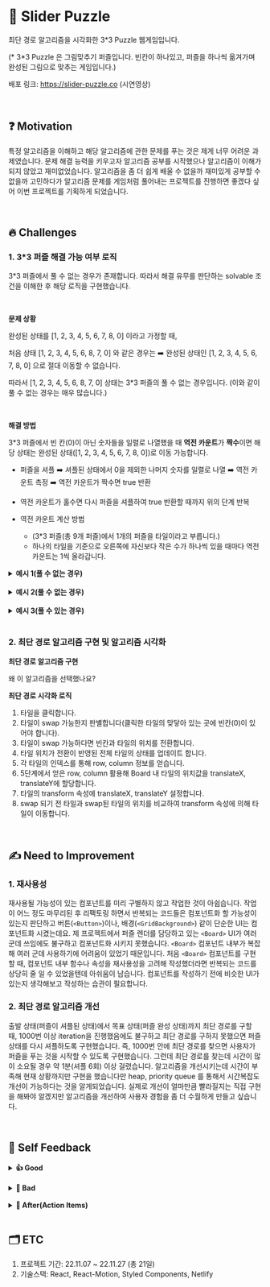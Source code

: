 # 🧩 Slider Puzzle

최단 경로 알고리즘을 시각화한 3\*3 Puzzle 웹게임입니다.

(\* 3\*3 Puzzle 은 그림맞추기 퍼즐입니다. 빈칸이 하나있고, 퍼즐을 하나씩 옮겨가며 완성된 그림으로 맞추는 게임입니다.)

배포 링크: https://slider-puzzle.co
(시연영상)

<br />

## ❓ Motivation

특정 알고리즘을 이해하고 해당 알고리즘에 관한 문제를 푸는 것은 제게 너무 어려운 과제였습니다. 문제 해결 능력을 키우고자 알고리즘 공부를 시작했으나 알고리즘이 이해가 되지 않았고 재미없었습니다. 알고리즘을 좀 더 쉽게 배울 수 없을까 재미있게 공부할 수 없을까 고민하다가 알고리즘 문제를 게임처럼 풀어내는 프로젝트를 진행하면 좋겠다 싶어 이번 프로젝트를 기획하게 되었습니다.

<br />

## 🔥 Challenges

### 1. 3\*3 퍼즐 해결 가능 여부 로직

3\*3 퍼즐에서 풀 수 없는 경우가 존재합니다. 따라서 해결 유무를 판단하는 solvable 조건을 이해한 후 해당 로직을 구현했습니다.

<br>

**문제 상황**

완성된 상태를 [1, 2, 3, 4, 5, 6, 7, 8, 0] 이라고 가정할 때,

처음 상태 [1, 2, 3, 4, 5, 6, 8, 7, 0] 와 같은 경우는 ➡️ 완성된 상태인 [1, 2, 3, 4, 5, 6, 7, 8, 0] 으로 절대 이동할 수 없습니다.

따라서 [1, 2, 3, 4, 5, 6, 8, 7, 0] 상태는 3\*3 퍼즐의 풀 수 없는 경우입니다. (이와 같이 풀 수 없는 경우는 매우 많습니다.)

<br>

**해결 방법**

3\*3 퍼즐에서 빈 칸(0)이 아닌 숫자들을 일렬로 나열했을 때 **역전 카운트**가 **짝수**이면 해당 상태는 완성된 상태([1, 2, 3, 4, 5, 6, 7, 8, 0])로 이동 가능합니다.

- 퍼즐을 셔플 ➡️ 셔플된 상태에서 0을 제외한 나머지 숫자를 일렬로 나열 ➡️ 역전 카운트 측정 ➡️ 역전 카운트가 짝수면 true 반환
- 역전 카운트가 홀수면 다시 퍼즐을 셔플하여 true 반환할 때까지 위의 단계 반복

- 역전 카운트 계산 방법

  - (3\*3 퍼즐(총 9개 퍼즐)에서 1개의 퍼즐을 타일이라고 부릅니다.)
  - 하나의 타일을 기준으로 오른쪽에 자신보다 작은 수가 하나씩 있을 때마다 역전 카운트는 1씩 올라갑니다.

<details>
<summary><b>예시 1(풀 수 없는 경우)</b></summary>

- 3\*3 퍼즐 상태: [1, 2, 3, 4, 5, 6, 8, 7](0은 역전 카운트를 셀 때 제외 합니다)
  - 1 타일은 자신을 기준으로 오른쪽에 자신(1)보다 작은 수가 없습니다. (총 역전 카운트: 0)
  - 2 타일은 자신을 기준으로 오른쪽에 자신(2)보다 작은 수가 없습니다. (총 역전 카운트: 0)
  - 3 타일은 자신을 기준으로 오른쪽에 자신(3)보다 작은 수가 없습니다. (총 역전 카운트: 0)
  - 4 타일은 자신을 기준으로 오른쪽에 자신(4)보다 작은 수가 없습니다. (총 역전 카운트: 0)
  - 5 타일은 자신을 기준으로 오른쪽에 자신(5)보다 작은 수가 없습니다. (총 역전 카운트: 0)
  - 6 타일은 자신을 기준으로 오른쪽에 자신(6)보다 작은 수가 없습니다. (총 역전 카운트: 0)
  - 8 타일은 자신을 기준으로 오른쪽에 자신(8)보다 작은 수인 7로, 총 1개가 있습니다. (총 역전 카운트: 1)
  - 7 타일은 자신을 기준으로 오른쪽에 자신(7)보다 큰 수가 없습니다. (총 역전 카운트: 1)
- 따라서, [1, 2, 3, 4, 5, 6, 8, 7] 상태는 역전 카운트가 1, 홀수 이므로 이 상태는 **풀 수 없는 경우**입니다.

</details>

<br>

<details>
<summary><b>예시 2(풀 수 없는 경우)</b></summary>

- 3\*3 퍼즐 상태: [8, 1, 2, 4, 3, 7, 6, 5](0은 역전 카운트를 셀 때 제외 합니다)
  - 8 타일은 자신을 기준으로 오른쪽에 자신(8)보다 작은 수인 1, 2, 4, 3, 7, 6, 5로 총 7개가 있습니다. (총 역전 카운트: 7)
  - 1 타일은 자신을 기준으로 오른쪽에 자신(1)보다 작은 수가 없습니다. (총 역전 카운트: 7)
  - 2 타일은 자신을 기준으로 오른쪽에 자신(2)보다 작은 수가 없습니다. (총 역전 카운트: 7)
  - 4 타일은 자신을 기준으로 오른쪽에 자신(4)보다 작은 수가 3으로 총 1개가 있습니다. (총 역전 카운트: 7 + 1)
  - 3 타일은 자신을 기준으로 오른쪽에 자신(3)보다 작은 수가 없습니다. (총 역전 카운트: 8)
  - 7 타일은 자신을 기준으로 오른쪽에 자신(7)보다 작은 수가 6, 5로 총 2개가 있습니다. (총 역전 카운트: 8 + 2)
  - 6 타일은 자신을 기준으로 오른쪽에 자신(6)보다 작은 수인 5로 총 1개가 있습니다. (총 역전 카운트: 10 + 1)
  - 5 타일은 자신을 기준으로 오른쪽에 자신(5)보다 큰 수가 없습니다. (총 역전 카운트: 11)
- [8, 1, 2, 4, 3, 7, 6, 5] 상태는 역전 카운트가 11, 홀수 이므로 이 상태는 **풀 수 없는 경우**입니다.

</details>

<br>

<details>
<summary><b>예시 3(풀 수 있는 경우)</b></summary>

- 3\*3 퍼즐 상태: [1, 8, 2, 4, 3, 7, 6, 5](0은 역전 카운트를 셀 때 제외 합니다)
  - 1 타일은 자신을 기준으로 오른쪽에 자신(1)보다 작은 수가 없습니다. (총 역전 카운트: 0)
  - 8 타일은 자신을 기준으로 오른쪽에 자신(8)보다 작은 수가 2, 4, 3, 7, 6, 5로 총 6개가 있습니다. (총 역전 카운트: 6)
  - 2 타일은 자신을 기준으로 오른쪽에 자신(2)보다 작은 수가 없습니다. (총 역전 카운트: 6)
  - 4 타일은 자신을 기준으로 오른쪽에 자신(4)보다 작은 수가 3으로 총 1개가 있습니다. (총 역전 카운트: 6 + 1)
  - 3 타일은 자신을 기준으로 오른쪽에 자신(3)보다 작은 수가 없습니다. (총 역전 카운트: 7)
  - 7 타일은 자신을 기준으로 오른쪽에 자신(7)보다 작은 수가 6, 5로 총 2개가 있습니다. (총 역전 카운트: 7 + 2)
  - 6 타일은 자신을 기준으로 오른쪽에 자신(6)보다 작은 수인 5로 총 1개가 있습니다. (총 역전 카운트: 9 + 1)
  - 5 타일은 자신을 기준으로 오른쪽에 자신(5)보다 큰 수가 없습니다. (총 역전 카운트: 10)
- [1, 8, 2, 4, 3, 7, 6, 5] 상태는 역전 카운트가 10, 짝수 이므로 이 상태는 **풀 수 있는 경우**입니다.

</details>

<br>

### 2. 최단 경로 알고리즘 구현 및 알고리즘 시각화

**최단 경로 알고리즘 구현**

왜 이 알고리즘을 선택했나요?

**최단 경로 시각화 로직**

1. 타일을 클릭합니다.
2. 타일이 swap 가능한지 판별합니다(클릭한 타일의 맞닿아 있는 곳에 빈칸(0)이 있어야 합니다).
3. 타일이 swap 가능하다면 빈칸과 타일의 위치를 전환합니다.
4. 타일 위치가 전환이 반영된 전체 타일의 상태를 업데이트 합니다.
5. 각 타일의 인덱스를 통해 row, column 정보를 얻습니다.
6. 5단계에서 얻은 row, column 활용해 Board 내 타일의 위치값을 translateX, translateY에 할당합니다.
7. 타일의 transform 속성에 translateX, translateY 설정합니다.
8. swap 되기 전 타일과 swap된 타일의 위치를 비교하여 transform 속성에 의해 타일이 이동합니다.

<br />

## ✍️ Need to Improvement

### 1. 재사용성

재사용될 가능성이 있는 컴포넌트를 미리 구별하지 않고 작업한 것이 아쉽습니다. 작업이 어느 정도 마무리된 후 리팩토링 하면서 반복되는 코드들은 컴포넌트화 할 가능성이 있는지 판단하고 버튼(`<Button>`)이나, 배경(`<GridBackground>`) 같이 단순한 UI는 컴포넌트화 시켰는데요. 제 프로젝트에서 퍼즐 렌더를 담당하고 있는 `<Board>` UI가 여러 군데 쓰임에도 불구하고 컴포넌트화 시키지 못했습니다. `<Board>` 컴포넌트 내부가 복잡해 여러 군데 사용하기에 어려움이 있었기 때문입니다. 처음 `<Board>` 컴포넌트를 구현할 때, 컴포넌트 내부 함수나 속성을 재사용성을 고려해 작성했더라면 반복되는 코드를 상당히 줄 일 수 있었을텐데 아쉬움이 남습니다. 컴포넌트를 작성하기 전에 비슷한 UI가 있는지 생각해보고 작성하는 습관이 필요합니다.

### 2. 최단 경로 알고리즘 개선

출발 상태(퍼즐이 셔플된 상태)에서 목표 상태(퍼즐 완성 상태)까지 최단 경로를 구할 때, 1000번 이상 iteration을 진행했음에도 불구하고 최단 경로를 구하지 못했으면 퍼즐 상태를 다시 셔플하도록 구현했습니다. 즉, 1000번 안에 최단 경로를 찾으면 사용자가 퍼즐을 푸는 것을 시작할 수 있도록 구현했습니다. 그런데 최단 경로를 찾는데 시간이 많이 소요될 경우 약 1분(셔플 6회) 이상 걸렸습니다. 알고리즘을 개선시키는데 시간이 부족해 현재 상황까지만 구현을 했습니다만 heap, priority queue 를 통해서 시간복잡도 개선이 가능하다는 것을 알게되었습니다. 실제로 개선이 얼마만큼 빨라질지는 직접 구현을 해봐야 알겠지만 알고리즘을 개선하여 사용자 경험을 좀 더 수월하게 만들고 싶습니다.

<br />

## 🧐 Self Feedback

<details>
<summary><b>👍 Good</b></summary>
<br>

<b>1. 주어진 기간 안에 프로젝트를 완수한 점</b>

3주라는 기간 안에(11월 7일 ~ 11월 27일, 총 21일) 구현하고자 했던 기능들을 끝까지 완수한 것에 스스로를 칭찬해주고 싶습니다. 충분한 자료조사와 POC(Proof of Concept)를 통해 기능 구현 실현 가능성부터 먼저 파악한 것이 끝까지 해낼 수 있었던 가장 큰 요인으로 작용했습니다. 또한 산정한 일정을 기반으로 매일 스크럼을 작성한 것이 큰 도움이 되었습니다. 매일 매일 어떤 이슈가 터졌는지 그 이슈로 인해 얼마만큼의 딜레이가 발생하는지, 딜레이가 발생한다면 일정을 어떻게 다시 조율하면 좋을지 고민하고 결정했던 시간들 덕분에 주어진 일정 안에 프로젝트를 끝마칠 수 있었습니다.

<br>

<b>2. 에러를 바라보는 관점이 변화하기 시작한 점</b>

이번 프로젝트를 통해 에러를 바라보는 저의 관점이 긍정적으로 변화하기 시작했습니다. 예전에는 에러가 무섭고 짜증났습니다. 그러나 많은 에러와 마주하면서 에러에 점차 무뎌졌고 오히려 에러가 친절한 존재로 다가왔습니다. 어디서 에러가 났는지 알려주지만 실제로는 에러가 발생한 원인은 더 파고 들어야 하는 경우가 많았는데요. 그럴때마다 에러가 난 원인이 무엇인지 파악하기 위해서 debugger와 console을 사용했습니다. 에러의 원인이 되는 지점에 가까워질 때마다 제가 debugger라는 도구를 가지고 범인을 찾는 탐정이 된 것 마냥 재밌다는 기분을 느꼈습니다. 오류를 해결하면서 재밌다는 기분은 처음 느껴봐서 이번 오류 해결 경험은 스스로 신기하게 다가왔습니다.

</details>

<br>

<details>
<summary><b>👏 Bad</b></summary>
<br>

<b>1. 공식 깃헙 문서를 꼼꼼히 읽지 못한 점</b>

Animation 구현에 어려움을 겪고 있을 때, 공식 문서를 가장 먼저 읽지 않았습니다. 메인 화면 타이틀에 animation 을 주고 싶었습니다. 이미 react-motion 라이브러리를 쓰기로 결정하고 난 후라 css 코드를 작성하기보다는 라이브러리를 활용하고자 했습니다. 그런데 제가 하고싶은 애니메이션에 대한 레퍼런스가 부족했고 검색을 해도 잘 못 찾았습니다. 몇 시간을 끙끙대다가 다시 react-motion 깃헙문서를 살펴봤는데 자세히 보니 한 줄짜리 설명과 예시코드가 있었습니다. 공식 문서를 꼼꼼하게 살펴봤더라면 시간을 허비하지 않았을 것을 생각하니 시간이 너무 아까웠습니다. 어떤 것을 구현하고 싶다면 일단 첫번 째로 공식문서, 공식 깃헙문서를 잘 살펴봐야겠다는 생각을 다시금 했습니다.

<br>

<b>2. 컨디션 관리에 소홀했던 점</b>

컨디션 관리를 잘 못한 것이 아쉽습니다. 이틀 이상 딜레이 되는 task가 생기면 조급함이 심해져 특정 task가 3일 이상 지연되지 않도록 하기 위해 몸에 무리가 될 때까지 몰아붙였습니다. 제 역량이 부족하여 날 밤을 새워야만 겨우 구현이 가능한 경우도 많았는데요. 일정을 끝마치기 위해서 잠을 줄이는 것과 vs 내일의 컨디션을 위해서 일단 자는 것 사이에서 고민을 많이 했습니다. 이번 프로젝트에서는 3주라는 기간동안 꼭 구현을 완성하자라는 목표가 너무 강해서 밤을 지새우는데 손을 들었지만 3주라는 시간동안에도 몸이 꽤 힘들었습니다. 컨디션 관리를 소홀히 하는 것은 장기적인 입장에서 절대 유리하지 않다는 것을 상기하며 앞으로는 컨디션 관리도 꾸준히 해야겠습니다.

</details>

<br>

<details>
<summary><b>💪 After(Action Items)</b></summary>
<br>

<b>1. 일정 관리</b>

구현하고자 하는 것을 1) <b>명확하게 정의</b>하고 기능 구현을 위한 2) <b>충분한 자료조사</b>와 3) <b>POC</b>를 거쳐 4) <b>스스로 얼마만큼 할 수 있는지 최대한 객관적으로 파악</b>하여 일정 관리에 소홀함이 없도록 하겠습니다.

<br>

<b>2. 타입스크립트 공부</b>

가장 많이 마주했던 에러는 데이터 타입의 문제로 인한 것이었습니다. 자바스크립트라는 언어가 데이터 타입에 자유로운 한 편, 예상하지 못한 에러를 내뿜을 수도 있다는 말이 이해가 되었습니다. 타입을 명시하는 것의 장점을 직접 경험해보고 싶습니다. 따라서 타입스크립트를 공부해보고자 합니다.

<br>

<b>3. 공식 문서, 공식 깃헙 문서 꼼꼼하게 읽기</b>

특정 라이브러리에 의존하는 기능을 구현할 때 공식문서를 가장 먼저 읽겠습니다.

<br>

<b>4. 컨디션 관리</b>

스스로의 rule을 만들어 평소에도 컨디션 관리를 하여 코드를 작성해야할 때 집중이 잘 될 수있도록 습관을 만들고자 합니다.

<br>

<b>5. 알고리즘 공부</b>

이번 프로젝트를 진행하면서 알고리즘에 대한 부족함을 많이 느꼈습니다. 생각하는 연습을 위하여 꾸준한 알고리즘 공부가 필요합니다.

</details>

<br />

## 🗂 ETC

1. 프로젝트 기간: 22.11.07 ~ 22.11.27 (총 21일)
2. 기술스택: React, React-Motion, Styled Components, Netlify
